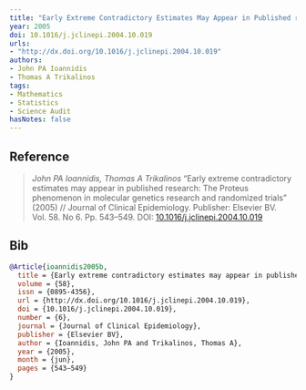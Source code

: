 ```yaml
---
title: "Early Extreme Contradictory Estimates May Appear in Published research: The Proteus Phenomenon in Molecular Genetics Research and Randomized Trials"
year: 2005
doi: 10.1016/j.jclinepi.2004.10.019
urls:
- "http://dx.doi.org/10.1016/j.jclinepi.2004.10.019"
authors:
- John PA Ioannidis
- Thomas A Trikalinos
tags:
- Mathematics
- Statistics
- Science Audit
hasNotes: false
---
```


## Reference

> <i>John PA Ioannidis, Thomas A Trikalinos</i> “Early extreme contradictory estimates may appear in published research: The Proteus phenomenon in molecular genetics research and randomized trials” (2005) // Journal of Clinical Epidemiology. Publisher: Elsevier BV. Vol.&nbsp;58. No&nbsp;6. Pp.&nbsp;543–549. DOI:&nbsp;<a href='https://doi.org/10.1016/j.jclinepi.2004.10.019'>10.1016/j.jclinepi.2004.10.019</a>

## Bib

```bib
@Article{ioannidis2005b,
  title = {Early extreme contradictory estimates may appear in published research: The Proteus phenomenon in molecular genetics research and randomized trials},
  volume = {58},
  issn = {0895-4356},
  url = {http://dx.doi.org/10.1016/j.jclinepi.2004.10.019},
  doi = {10.1016/j.jclinepi.2004.10.019},
  number = {6},
  journal = {Journal of Clinical Epidemiology},
  publisher = {Elsevier BV},
  author = {Ioannidis, John PA and Trikalinos, Thomas A},
  year = {2005},
  month = {jun},
  pages = {543–549}
}
```
